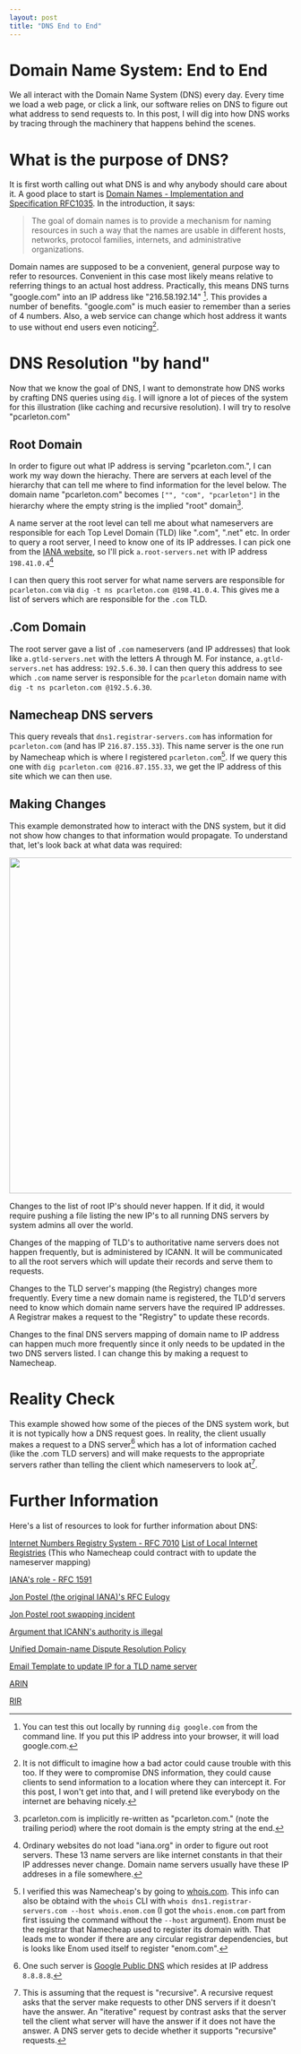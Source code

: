 ```yaml
---
layout: post
title: "DNS End to End"
---
```


# Domain Name System: End to End

We all interact with the Domain Name System (DNS) every day.  Every time we load a web page, or click a link, our software relies on DNS to figure out what address to send requests to. In this post, I will dig into how DNS works by tracing through the machinery that happens behind the scenes.


# What is the purpose of DNS?

It is first worth calling out what DNS is and why anybody should care about it.  A good place to start is [Domain Names - Implementation and Specification RFC1035](https://www.ietf.org/rfc/rfc1035.txt).  In the introduction, it says:

> The goal of domain names is to provide a mechanism for naming resources
in such a way that the names are usable in different hosts, networks,
protocol families, internets, and administrative organizations.

Domain names are supposed to be a convenient, general purpose way to refer to resources.  Convenient in this case most likely means relative to referring things to an actual host address. Practically, this means DNS turns "google.com" into an IP address like "216.58.192.14" [^1]. This provides a number of benefits.  "google.com" is much easier to remember than a series of 4 numbers.  Also, a web service can change which host address it wants to use without end users even noticing[^2].

# DNS Resolution "by hand"

Now that we know the goal of DNS, I want to demonstrate how DNS works by crafting DNS queries using `dig`.  I will ignore a lot of pieces of the system for this illustration (like caching and recursive resolution). I will try to resolve "pcarleton.com"

## Root Domain

In order to figure out what IP address is serving "pcarleton.com.", I can work my way down the hierachy.  There are servers at each level of the hierarchy that can tell me where to find information for the level below. The domain name "pcarleton.com" becomes `["", "com", "pcarleton"]` in the hierarchy where the empty string is the implied "root" domain[^3].

A name server at the root level can tell me about what nameservers are responsible for each Top Level Domain (TLD) like ".com", ".net" etc.  In order to query a root server, I need to know one of its IP addresses.  I can pick one from the [IANA website](https://www.iana.org/domains/root/servers), so I'll pick `a.root-servers.net` with IP address `198.41.0.4`[^4]

I can then query this root server for what name servers are responsible for `pcarleton.com` via `dig -t ns pcarleton.com @198.41.0.4`.  This gives me a list of servers which are responsible for the `.com` TLD.

## .Com Domain

The root server gave a list of `.com` nameservers (and IP addresses) that look like `a.gtld-servers.net` with the letters A through M.  For instance, `a.gtld-servers.net` has address: `192.5.6.30`.  I can then query this address to see which `.com` name server is responsible for the `pcarleton` domain name with `dig -t ns pcarleton.com @192.5.6.30`.

## Namecheap DNS servers

This query reveals that `dns1.registrar-servers.com` has information for `pcarleton.com` (and has IP `216.87.155.33`).  This name server is the one run by Namecheap which is where I registered `pcarleton.com`[^5].  If we query this one with `dig pcarleton.com @216.87.155.33`, we get the IP address of this site which we can then use.

##  Making Changes

This example demonstrated how to interact with the DNS system, but it did not show how changes to that information would propagate.  To understand that, let's look back at what data was required:

<img src="{{ site.url }}/assets/dns/data.png" width="600px">


Changes to the list of root IP's should never happen.  If it did, it would require pushing a file listing the new IP's to all running DNS servers by system admins all over the world.

Changes of the mapping of TLD's to authoritative name servers does not happen frequently, but is administered by ICANN. It will be communicated to all the root servers which will update their records and serve them to requests.

Changes to the TLD server's mapping (the Registry) changes more frequently.  Every time a new domain name is registered, the TLD'd servers need to know which domain name servers have the required IP addresses. A Registrar makes a request to the "Registry" to update these records.

Changes to the final DNS servers mapping of domain name to IP address can happen much more frequently since it only needs to be updated in the two DNS servers listed. I can change this by making a request to Namecheap.

# Reality Check

This example showed how some of the pieces of the DNS system work, but it is not typically how a DNS request goes.  In reality, the client usually makes a request to a DNS server[^6] which has a lot of information cached (like the .com TLD servers) and will make requests to the appropriate servers rather than telling the client which nameservers to look at[^7].


# Further Information

Here's a list of resources to look for further information about DNS:


[Internet Numbers Registry System - RFC 7010](https://tools.ietf.org/html/rfc7020)
[List of Local Internet Registries](https://www.ripe.net/membership/indices/US.html) (This who Namecheap could contract with to update the nameserver mapping)

[IANA's role - RFC 1591](https://tools.ietf.org/html/rfc1591)

[Jon Postel (the original IANA)'s RFC Eulogy](https://tools.ietf.org/html/rfc2468)

[Jon Postel root swapping incident](http://songbird.com/pab/mail/0472.html)

[Argument that ICANN's authority is illegal](http://osaka.law.miami.edu/~froomkin/articles/icann-body.htm#H1N5)

[Unified Domain-name Dispute Resolution Policy](https://www.icann.org/resources/pages/help/dndr/udrp-en)

[Email Template to update IP for a TLD name server](https://www.iana.org/domains/root/tld-change-template.txt)

[ARIN](https://www.arin.net/about_us/overview.html)

[RIR](https://en.wikipedia.org/wiki/Regional_Internet_registry)

[^1]: You can test this out locally by running `dig google.com` from the command line. If you put this IP address into your browser, it will load google.com.

[^2]: It is not difficult to imagine how a bad actor could cause trouble with this too. If they were to compromise DNS information, they could cause clients to send information to a location where they can intercept it.  For this post, I won't get into that, and I will pretend like everybody on the internet are behaving nicely.

[^3]: pcarleton.com is implicitly re-written as "pcarleton.com." (note the trailing period) where the root domain is the empty string at the end.

[^4]: Ordinary websites do not load "iana.org" in order to figure out root servers.  These 13 name servers are like internet constants in that their IP addresses never change.  Domain name servers usually have these IP addreses in a file somewhere.

[^5]: I verified this was Namecheap's by going to [whois.com](https://www.whois.com/whois/registrar-servers.com).  This info can also be obtaind with the `whois` CLI with `whois dns1.registrar-servers.com --host whois.enom.com` (I got the `whois.enom.com` part from first issuing the command without the `--host` argument).  Enom must be the registrar that Namecheap used to register its domain with. That leads me to wonder if there are any circular registrar dependencies, but is looks like Enom used itself to register "enom.com".

[^6]: One such server is [Google Public DNS](https://en.wikipedia.org/wiki/Google_Public_DNS) which resides at IP address `8.8.8.8`.  


[^7]: This is assuming that the request is "recursive".  A recursive request asks that the server make requests to other DNS servers if it doesn't have the answer.  An "iterative" request by contrast asks that the server tell the client what server will have the answer if it does not have the answer.  A DNS server gets to decide whether it supports "recursive" requests.

